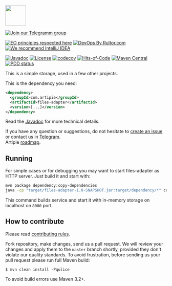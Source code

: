 <a href="http://artipie.com"><img src="https://www.artipie.com/logo.svg" width="64px" height="64px"/></a>

[![Join our Telegramm group](https://img.shields.io/badge/Join%20us-Telegram-blue?&logo=telegram&?link=http://right&link=http://t.me/artipie)](http://t.me/artipie)

[![EO principles respected here](https://www.elegantobjects.org/badge.svg)](https://www.elegantobjects.org)
[![DevOps By Rultor.com](http://www.rultor.com/b/artipie/files-adapter)](http://www.rultor.com/p/artipie/files-adapter)
[![We recommend IntelliJ IDEA](https://www.elegantobjects.org/intellij-idea.svg)](https://www.jetbrains.com/idea/)

[![Javadoc](http://www.javadoc.io/badge/com.artipie/files-adapter.svg)](http://www.javadoc.io/doc/com.artipie/files-adapter)
[![License](https://img.shields.io/badge/license-MIT-green.svg)](https://github.com/artipie/artipie/blob/master/LICENSE.txt)
[![codecov](https://codecov.io/gh/artipie/files-adapter/branch/master/graph/badge.svg)](https://codecov.io/gh/artipie/files-adapter)
[![Hits-of-Code](https://hitsofcode.com/github/artipie/files-adapter)](https://hitsofcode.com/view/github/artipie/files-adapter)
[![Maven Central](https://img.shields.io/maven-central/v/com.artipie/files-adapter.svg)](https://maven-badges.herokuapp.com/maven-central/com.artipie/files-adapter)
[![PDD status](http://www.0pdd.com/svg?name=artipie/vertx-server)](http://www.0pdd.com/p?name=artipie/files-adapter)

This is a simple storage, used in a few other projects.

This is the dependency you need:

```xml
<dependency>
  <groupId>com.artipie</groupId>
  <artifactId>files-adapter</artifactId>
  <version>[...]</version>
</dependency>
```

Read the [Javadoc](http://www.javadoc.io/doc/com.artipie/files-adapter)
for more technical details.

If you have any question or suggestions, do not hesitate to [create an issue](https://github.com/artipie/files-adapter/issues/new) or contact us in
[Telegram](https://t.me/artipie).  
Artipie [roadmap](https://github.com/orgs/artipie/projects/3).

## Running

For simple cases or for debugging you may want to start files-adapter as HTTP server.
Just build it and start with:
```bash
mvn package dependency:copy-dependencies
java -cp "target/files-adapter-1.0-SNAPSHOT.jar:target/dependency/*" com.artipie.files.FilesSlice
```
This command builds service and start it with in-memory storage on localhost on `8080` port.

## How to contribute

Please read [contributing rules](https://github.com/artipie/artipie/blob/master/CONTRIBUTING.md).

Fork repository, make changes, send us a pull request. We will review
your changes and apply them to the `master` branch shortly, provided
they don't violate our quality standards. To avoid frustration, before
sending us your pull request please run full Maven build:

```
$ mvn clean install -Pqulice
```

To avoid build errors use Maven 3.2+.

